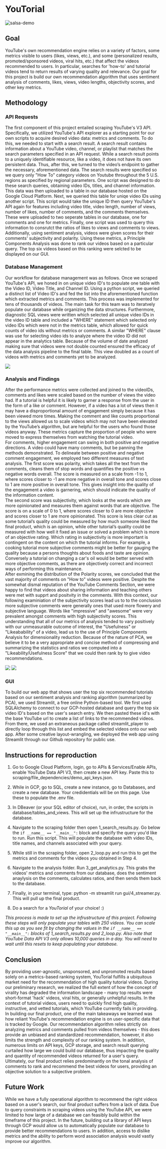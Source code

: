 # YouTorial
![salsa-demo](https://user-images.githubusercontent.com/98052656/168164904-cde501ad-1696-4e29-9e12-84d327171c5e.gif)

## Goal
YouTube's own recommendation engine relies on a variety of factors, some metrics visible to users (likes, views, etc.), and some (personalized results, promoted/sponsored videos, viral hits, etc.) that affect the videos recommended to users. In particular, searches for 'how-to' and tutorial videos tend to return results of varying quality and relevance. Our goal for this project is build our own recommendation algorithm that uses sentiment analysis of comments, likes, views, video lengths, objectivity scores, and other key metrics. 

## Methodology

### API Requests

The first component of this project entailed scraping YouTube's V3 API. Specifically, we utilized YouTube's API explorer as a starting point for our own scripts to acquire desired video data: metrics and comments. To do this, we needed to start with a search result. A search result contains information about a YouTube video, channel, or playlist that matches the search parameters specified in an API request. While a search result points to a uniquely identifiable resource, like a video, it does not have its own persistent data. Thus, after this, we turned to the video’s endpoint to gather the necessary, aforementioned data. The search results were specified so we query only "How To" category videos on Youtube throughout the 5 U.S. regions as specified by regional parameters. One script was designed to do these search queries, obtaining video IDs, titles, and channel information.  This data was then uploaded to a table in our database hosted on the Google Cloud Platform.  Next, we queried this table for uniqe video IDs using another script. This script would take the unique ID then query YouTube's API again for features including video title, video length, number of views, number of likes, number of comments, and the comments themselves. These were uploaded to two seperate tables in our database, one for comments and one for metrics.  Finally, one script was used to query this information to consrutct the ratios of likes to views and comments to views. Additionally,  using sentiment analysis, videos were given scores for their comments' subjectivity and polarity.  Using these metrics, a Principle Components Analysis was done to rank our videos based on a particular query.  The top six videos based on this ranking were selcted to be displayed on our GUI.

### Database Management

Our workflow for database management was as follows. Once we scraped YouTube's API, we honed in on unique video ID's to populate one table with the Video ID, Video Title, and Channel ID. Using a python script, we queried a distinct list of Video ID's and fed the list into the aforementioned function which extracted metrics and comments. This process was implemented for tens of thousands of videos. The main task for this team was to iteratvely populate our database while organizing the data structures. Furthermore, diagnostic SQL views were written which selected all unique video IDs in the video ID table and included a "WHERE" statement which selected only video IDs which were not in the metrics table, which allowed for quick counts of video ids without metrics or comments.  A similar "WHERE" clause was use for selecting video ids to analyze where the video ID did not appear in the analytics table. Because of the volume of date analyzed making sure that videos were not double counted ensured the  efficacy of the data analysis pipeline to the final table. This view doubled as a count of videos with metrics and comments yet to be analyzed.

![](miscellaneous/assets/YouTorial_wordcloud.png)

### Analysis and Findings

 After the performance metrics were collected and joined to the videoIDs, comments and likes were scaled based on the number of views the video had. If a tutorial is helpful it is likely to garner a response from the user in the form of a like or comment. However, if a video has a lot of views then it may have a disproportional amount of engagement simply because it has been viewed more times. Making the comment and like counts proportional to the views allowed us to scale videos which may not have been elevated by the YouTube’s algorithm, but are helpful for the users who found those videos anyway. These metrics capture the proportion of people who were moved to express themselves from watching the tutorial video.  
 For comments, higher engagement can swing in both positive and negative directions. A video could have many comments, but be panning the methods demonstrated. To delineate between positive and negative comment engagement, we employed two different measures of text analysis. The first score was polarity, which takes all the text from the comments, cleans them of stop words and quantifies the positive vs negative words overall. The score is measured on a scale from -1 to 1, where scores closer to -1 are more negative in  overall tone and scores close to 1 are more positive in overall tone. This gives insight into the quality of the engagement a video is garnering, which should indicate the quality of the information content.  
 The second score was subjectivity, which looks at the words which are more opinionated and measures them against words that are objective. The score is on a scale of 0 to 1, where scores closer to 0 are more objective and scores closer to 1 are more opinionated. This score is less clear cut as some tutorial’s quality could be measured by how much someone liked the final product, which is an opinion, while other tutorial’s quality could be measured with how well it fixed an issue or solved a problem which is more of an objective rating. Which rating in subjectivity is more important is contingent on the content on which the tutorial informs. For example, a cooking tutorial more subjective comments might be better for gauging the quality because a persons thoughts about foods and taste are opinion. Conversely a tutorial on changing a car's oil would be better served with more objective comments, as there are objectively correct and incorrect ways of performing this maintenance.  
 After exmining the distribution of the Polarity scores, we concluded that the vast majority of comments on "How to" videos were positive. Despite the somewhat dismal reputation of the YouTube Comments Section, we were happy to find that videos about sharing information and teaching others were met with supprt and positvity in the comments. With this context, our following examiniation of the subjectivity scores lead us to to the conclusion more subjective comments were generally ones that used more flowery and subjective language. Words like "impressive" and "awesome" were very prevalent amongst comments with high subjectivity scores. This understanding that all of our metrics of analysis tended to vary positively with our unmeasurable outcome of interest, the "Usefulness" or "Likeabability" of a video, lead us to the use of Principle Components Analysis for dimensionality reduction. Because of the nature of PCA, we believe it to be a very appropriate and concise method of compressing and summarizing the statistics and ratios we computed into a "Likeability/Usefulness Score" that we could then rank by to give video recommendations.

![](analytics/P9.png) ![](analytics/P10.png)  

### GUI 
To build our web app that shows user the top six recommended tutorials based on our sentiment analysis and ranking algorithm (summarized by PCA), we used Streamlit, a free online Python-based tool. We first used SQLAlchemy to connect to our GCP-hosted database and query the top six video ID's based on the user's search entry. We then pasted these id's with the base YouTube url to create a list of links to the recommended videos. From there, we used an extraneous package called streamlit_player to directly loop through this list and embed the selected videos onto our web app. After some creative layout-wrangling, we deployed the web app using Streamlit through our Github repository for public use. 

## Instructions for reproduction

 1) Go to Google Cloud Platform, login, go to APIs & Services/Enable APIs, enable YouTube Data API V3, then create a new API key.  Paste this to scraping/file_dependencies/demo_api_keys.json. 

2) While in GCP, go to SQL, create a new instance, go to Databases, and create a new database. Your credidentials will be on this page.  Use these to populate the .env file.

3) In DBeaver (or your SQL editor of choice), run, in order, the scripts in database/tables_and_views.  This will set up the infrustructure for the database.

4) Navigate to the scraping folder then open 1_search_results.py.  Go below the `if __name__ == "__main__":` block and specify the query you'd like to run.  Run this script.  This will populate the database with video IDs, title names, and channels associated with your query.

5) While still in the scraping folder, open 2_loop.py and run this to get the metrics and comments for the videos you obtained in Step 4.

6) Navigate to the analysis folder.  Run 3_get_analytics.py. This grabs the videos' metrics and comments from our database, does the sentiment anaylysis on the comments, calculates ratios, and then sends them back to the database.

7) Finally, in your terminal, type: python -m streamlit run gui/4_streamer.py.  This will pull up the final product.

8) Do a search for a *YouTorial* of your choice! :)

*This process is made to set up the infrustructure of this project.  Following these steps will only populate your tables with 250 videos.  You can scale this up as you see fit by changing the values in the `if __name__ == "__main__":` blocks of 1_search_results.py and 2_loop.py.  Also note that YouTube Data API V3 only allows 10,000 queries in a day.  You will need to wait until this resets to keep populating your database.*

## Conclusion
 By providing user-agnostic, unsponsored, and unpromoted results based solely on a metrics-based ranking system, YouTorial fulfills a ubiquitous market need for the recommendation of high quality tutorial videos. During our preliminary research, we realized the full extent of how the concept of virality has degraded the information landscape - many top results were short-format 'hack' videos, viral hits, or generally unhelpful results. In the context of tutorial videos, users need to quickly find high quality, instructive, and vetted tutorials, which YouTube currently fails in providing. In building our final product, one of the main takeaways we learned was how reliant YouTube's recommendation engine is on user-specific data that is tracked by Google. Our recommendation algorithm relies strictly on analyzing metrics and comments pulled from videos themselves - this does provide an unbiased and standardized recommendation, however, it also limits the strength and complexity of our ranking system. In addition, numerous limits on API keys, GCP storage, and search result querying curtailed how large we could build our database, thus impacting the quality and quantity of recommended videos returned for a user's query. Ultimately, our final product relies predominantly on the tonal analysis of comments to rank and recommend the best videos for users, providing an objective solution to a subjective problem. 
 
## Future Work 
While we have a fully operational algorithm to recommend the right videos based on a user's search, our final product suffers from a lack of data. Due to query constraints in scraping videos using the YouTube API, we were limited to how large of a database we can feasibly build within the timeframe of this project. In the future, building out a library of API keys through GCP would allow us to automatically populate our database to provide better recommendations to users. In addition, access to dislike metrics and the ability to perform word association analysis would vastly improve our algorithm. 
